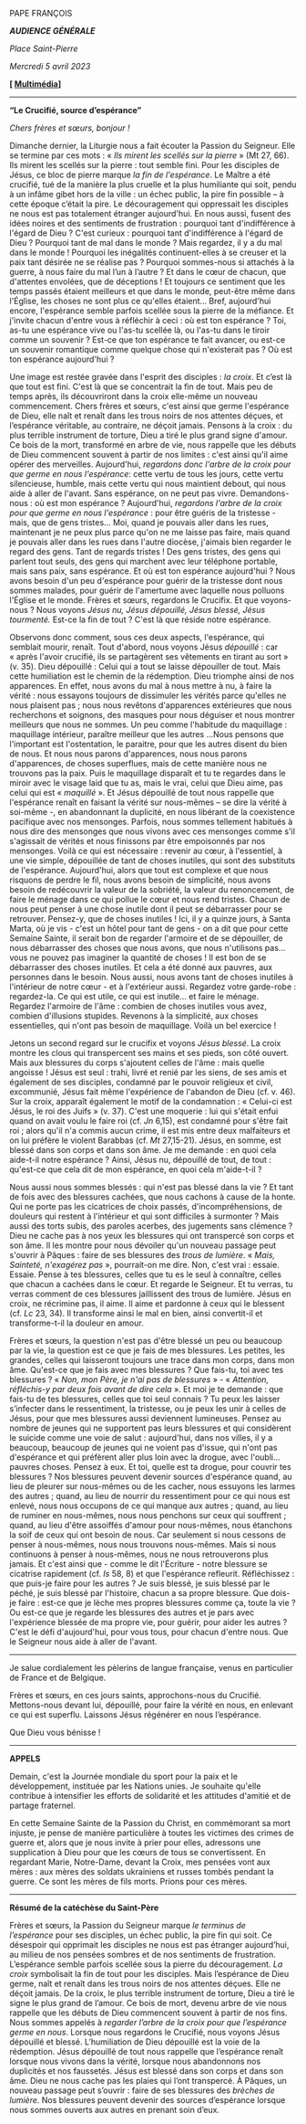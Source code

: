 PAPE FRANÇOIS

***AUDIENCE GÉNÉRALE***

*Place Saint-Pierre*

*Mercredi 5 avril 2023*

**[ [Multimédia](https://www.vatican.va/content/francesco/fr/events/event.dir.html/content/vaticanevents/fr/2023/4/5/udienza-generale.html)]**

_______________________________________

**“Le Crucifié, source d’espérance”**

*Chers frères et sœurs, bonjour !*

Dimanche dernier, la Liturgie nous a fait écouter la Passion du Seigneur. Elle se termine par ces mots : « *Ils mirent les scellés sur la pierre* » (Mt 27, 66). Ils mirent les scellés sur la pierre : tout semble fini. Pour les disciples de Jésus, ce bloc de pierre marque *la fin de l'espérance*. Le Maître a été crucifié, tué de la manière la plus cruelle et la plus humiliante qui soit, pendu à un infâme gibet hors de la ville : un échec public, la pire fin possible – à cette époque c’était la pire. Le découragement qui oppressait les disciples ne nous est pas totalement étranger aujourd'hui. En nous aussi, fusent des idées noires et des sentiments de frustration : pourquoi tant d'indifférence à l'égard de Dieu ? C'est curieux : pourquoi tant d'indifférence à l'égard de Dieu ? Pourquoi tant de mal dans le monde ? Mais regardez, il y a du mal dans le monde ! Pourquoi les inégalités continuent-elles à se creuser et la paix tant désirée ne se réalise pas ? Pourquoi sommes-nous si attachés à la guerre, à nous faire du mal l’un à l’autre ? Et dans le cœur de chacun, que d'attentes envolées, que de déceptions ! Et toujours ce sentiment que les temps passés étaient meilleurs et que dans le monde, peut-être même dans l'Église, les choses ne sont plus ce qu'elles étaient... Bref, aujourd'hui encore, l'espérance semble parfois scellée sous la pierre de la méfiance. Et j'invite chacun d'entre vous à réfléchir à ceci : où est ton espérance ? Toi, as-tu une espérance vive ou l'as-tu scellée là, ou l'as-tu dans le tiroir comme un souvenir ? Est-ce que ton espérance te fait avancer, ou est-ce un souvenir romantique comme quelque chose qui n'existerait pas ? Où est ton espérance aujourd'hui ?

Une image est restée gravée dans l'esprit des disciples : *la croix*. Et c’est là que tout est fini. C'est là que se concentrait la fin de tout. Mais peu de temps après, ils découvriront dans la croix elle-même un nouveau commencement. Chers frères et sœurs, c'est ainsi que germe l'espérance de Dieu, elle naît et renaît dans les trous noirs de nos attentes déçues, et l’espérance véritable, au contraire, ne déçoit jamais. Pensons à la croix : du plus terrible instrument de torture, Dieu a tiré le plus grand signe d'amour. Ce bois de la mort, transformé en arbre de vie, nous rappelle que les débuts de Dieu commencent souvent à partir de nos limites : c'est ainsi qu'il aime opérer des merveilles. Aujourd'hui, *regardons donc l'arbre de la croix pour que germe en nous l'espérance*: cette vertu de tous les jours, cette vertu silencieuse, humble, mais cette vertu qui nous maintient debout, qui nous aide à aller de l'avant. Sans espérance, on ne peut pas vivre. Demandons-nous : où est mon espérance ? Aujourd'hui, *regardons l'arbre de la croix pour que germe en nous l'espérance* : pour être guéris de la tristesse - mais, que de gens tristes... Moi, quand je pouvais aller dans les rues, maintenant je ne peux plus parce qu'on ne me laisse pas faire, mais quand je pouvais aller dans les rues dans l'autre diocèse, j'aimais bien regarder le regard des gens. Tant de regards tristes ! Des gens tristes, des gens qui parlent tout seuls, des gens qui marchent avec leur téléphone portable, mais sans paix, sans espérance. Et où est ton espérance aujourd'hui ? Nous avons besoin d'un peu d'espérance pour guérir de la tristesse dont nous sommes malades, pour guérir de l'amertume avec laquelle nous polluons l'Église et le monde. Frères et sœurs, regardons le Crucifix. Et que voyons-nous ? Nous voyons *Jésus nu, Jésus dépouillé, Jésus blessé, Jésus tourmenté.* Est-ce la fin de tout ? C'est là que réside notre espérance.

Observons donc comment, sous ces deux aspects, l'espérance, qui semblait mourir, renaît. Tout d'abord, nous voyons Jésus *dépouillé* : car « après l'avoir crucifié, ils se partagèrent ses vêtements en tirant au sort » (v. 35). Dieu dépouillé : Celui qui a tout se laisse dépouiller de tout. Mais cette humiliation est le chemin de la rédemption. Dieu triomphe ainsi de nos apparences. En effet, nous avons du mal à nous mettre à nu, à faire la vérité : nous essayons toujours de dissimuler les vérités parce qu'elles ne nous plaisent pas ; nous nous revêtons d'apparences extérieures que nous recherchons et soignons, des masques pour nous déguiser et nous montrer meilleurs que nous ne sommes. Un peu comme l'habitude du maquillage : maquillage intérieur, paraître meilleur que les autres ...Nous pensons que l'important est l'ostentation, le paraitre, pour que les autres disent du bien de nous. Et nous nous parons d'apparences, nous nous parons d'apparences, de choses superflues, mais de cette manière nous ne trouvons pas la paix. Puis le maquillage disparaît et tu te regardes dans le miroir avec le visage laid que tu as, mais le vrai, celui que Dieu aime, pas celui qui est « *maquillé* ». Et Jésus dépouillé de tout nous rappelle que l'espérance renaît en faisant la vérité sur nous-mêmes – se dire la vérité à soi-même -, en abandonnant la duplicité, en nous libérant de la coexistence pacifique avec nos mensonges. Parfois, nous sommes tellement habitués à nous dire des mensonges que nous vivons avec ces mensonges comme s'il s'agissait de vérités et nous finissons par être empoisonnés par nos mensonges. Voilà ce qui est nécessaire : revenir au cœur, à l'essentiel, à une vie simple, dépouillée de tant de choses inutiles, qui sont des substituts de l'espérance. Aujourd'hui, alors que tout est complexe et que nous risquons de perdre le fil, nous avons besoin de simplicité, nous avons besoin de redécouvrir la valeur de la sobriété, la valeur du renoncement, de faire le ménage dans ce qui pollue le cœur et nous rend tristes. Chacun de nous peut penser à une chose inutile dont il peut se débarrasser pour se retrouver. Pensez-y, que de choses inutiles ! Ici, il y a quinze jours, à Santa Marta, où je vis - c'est un hôtel pour tant de gens - on a dit que pour cette Semaine Sainte, il serait bon de regarder l'armoire et de se dépouiller, de nous débarrasser des choses que nous avons, que nous n'utilisons pas... vous ne pouvez pas imaginer la quantité de choses ! Il est bon de se débarrasser des choses inutiles. Et cela a été donné aux pauvres, aux personnes dans le besoin. Nous aussi, nous avons tant de choses inutiles à l'intérieur de notre cœur - et à l'extérieur aussi. Regardez votre garde-robe : regardez-la. Ce qui est utile, ce qui est inutile... et faire le ménage. Regardez l'armoire de l'âme : combien de choses inutiles vous avez, combien d'illusions stupides. Revenons à la simplicité, aux choses essentielles, qui n'ont pas besoin de maquillage. Voilà un bel exercice !

Jetons un second regard sur le crucifix et voyons *Jésus blessé*. La croix montre les clous qui transpercent ses mains et ses pieds, son côté ouvert. Mais aux blessures du corps s'ajoutent celles de l'âme : mais quelle angoisse ! Jésus est seul : trahi, livré et renié par les siens, de ses amis et également de ses disciples, condamné par le pouvoir religieux et civil, excommunié, Jésus fait même l'expérience de l'abandon de Dieu (cf. v. 46). Sur la croix, apparaît également le motif de la condamnation : « Celui-ci est Jésus, le roi des Juifs » (v. 37). C'est une moquerie : lui qui s'était enfui quand on avait voulu le faire roi (cf. *Jn* 6,15), est condamné pour s'être fait roi ; alors qu'il n'a commis aucun crime, il est mis entre deux malfaiteurs et on lui préfère le violent Barabbas (cf. *Mt* 27,15-21). Jésus, en somme, est blessé dans son corps et dans son âme. Je me demande : en quoi cela aide-t-il notre espérance ? Ainsi, Jésus nu, dépouillé de tout, de tout : qu'est-ce que cela dit de mon espérance, en quoi cela m'aide-t-il ?

Nous aussi nous sommes blessés : qui n'est pas blessé dans la vie ? Et tant de fois avec des blessures cachées, que nous cachons à cause de la honte. Qui ne porte pas les cicatrices de choix passés, d'incompréhensions, de douleurs qui restent à l'intérieur et qui sont difficiles à surmonter ? Mais aussi des torts subis, des paroles acerbes, des jugements sans clémence ? Dieu ne cache pas à nos yeux les blessures qui ont transpercé son corps et son âme. Il les montre pour nous dévoiler qu'un nouveau passage peut s'ouvrir à Pâques : faire de ses blessures des *trous de lumière*. « *Mais, Sainteté, n'exagérez pas* », pourrait-on me dire. Non, c'est vrai : essaie. Essaie. Pense à tes blessures, celles que tu es le seul à connaître, celles que chacun a cachées dans le cœur. Et regarde le Seigneur. Et tu verras, tu verras comment de ces blessures jaillissent des trous de lumière. Jésus en croix, ne récrimine pas, il aime. Il aime et pardonne à ceux qui le blessent (cf. *Lc* 23, 34). Il transforme ainsi le mal en bien, ainsi convertit-il et transforme-t-il la douleur en amour.

Frères et sœurs, la question n'est pas d'être blessé un peu ou beaucoup par la vie, la question est ce que je fais de mes blessures. Les petites, les grandes, celles qui laisseront toujours une trace dans mon corps, dans mon âme. Qu'est-ce que je fais avec mes blessures ? Que fais-tu, toi avec tes blessures ? « *Non, mon Père, je n'ai pas de blessures* » - « *Attention, réfléchis-y par deux fois avant de dire cela* ». Et moi je te demande : que fais-tu de tes blessures, celles que toi seul connais ? Tu peux les laisser s’infecter dans le ressentiment, la tristesse, ou je peux les unir à celles de Jésus, pour que mes blessures aussi deviennent lumineuses. Pensez au nombre de jeunes qui ne supportent pas leurs blessures et qui considèrent le suicide comme une voie de salut : aujourd'hui, dans nos villes, il y a beaucoup, beaucoup de jeunes qui ne voient pas d'issue, qui n'ont pas d'espérance et qui préfèrent aller plus loin avec la drogue, avec l'oubli... pauvres choses. Pensez à eux. Et toi, quelle est ta drogue, pour couvrir tes blessures ? Nos blessures peuvent devenir sources d'espérance quand, au lieu de pleurer sur nous-mêmes ou de les cacher, nous essuyons les larmes des autres ; quand, au lieu de nourrir du ressentiment pour ce qui nous est enlevé, nous nous occupons de ce qui manque aux autres ; quand, au lieu de ruminer en nous-mêmes, nous nous penchons sur ceux qui souffrent ; quand, au lieu d'être assoiffés d'amour pour nous-mêmes, nous étanchons la soif de ceux qui ont besoin de nous. Car seulement si nous cessons de penser à nous-mêmes, nous nous trouvons nous-mêmes. Mais si nous continuons à penser à nous-mêmes, nous ne nous retrouverons plus jamais. Et c'est ainsi que - comme le dit l'Écriture - notre blessure se cicatrise rapidement (cf. *Is* 58, 8) et que l'espérance refleurit. Réfléchissez : que puis-je faire pour les autres ? Je suis blessé, je suis blessé par le péché, je suis blessé par l'histoire, chacun a sa propre blessure. Que dois-je faire : est-ce que je lèche mes propres blessures comme ça, toute la vie ? Ou est-ce que je regarde les blessures des autres et je pars avec l'expérience blessée de ma propre vie, pour guérir, pour aider les autres ? C'est le défi d'aujourd'hui, pour vous tous, pour chacun d'entre nous. Que le Seigneur nous aide à aller de l'avant.

* * *

Je salue cordialement les pèlerins de langue française, venus en particulier de France et de Belgique.

Frères et sœurs, en ces jours saints, approchons-nous du Crucifié. Mettons-nous devant lui, dépouillé, pour faire la vérité en nous, en enlevant ce qui est superflu. Laissons Jésus régénérer en nous l’espérance.

Que Dieu vous bénisse !

* * *

**APPELS**

Demain, c'est la Journée mondiale du sport pour la paix et le développement, instituée par les Nations unies. Je souhaite qu'elle contribue à intensifier les efforts de solidarité et les attitudes d'amitié et de partage fraternel.

En cette Semaine Sainte de la Passion du Christ, en commémorant sa mort injuste, je pense de manière particulière à toutes les victimes des crimes de guerre et, alors que je nous invite à prier pour elles, adressons une supplication à Dieu pour que les cœurs de tous se convertissent. En regardant Marie, Notre-Dame, devant la Croix, mes pensées vont aux mères : aux mères des soldats ukrainiens et russes tombés pendant la guerre. Ce sont les mères de fils morts. Prions pour ces mères.

* * *

**Résumé de la catéchèse du Saint-Père**

Frères et sœurs, la Passion du Seigneur marque *le terminus de l’espérance* pour ses disciples, un échec public, la pire fin qui soit. Ce désespoir qui opprimait les disciples ne nous est pas étranger aujourd’hui, au milieu de nos pensées sombres et de nos sentiments de frustration. L’espérance semble parfois scellée sous la pierre du découragement. *La croix* symbolisait la fin de tout pour les disciples. Mais l’espérance de Dieu germe, naît et renaît dans les trous noirs de nos attentes déçues. Elle ne déçoit jamais. De la croix, le plus terrible instrument de torture, Dieu a tiré le signe le plus grand de l’amour. Ce bois de mort, devenu arbre de vie nous rappelle que les débuts de Dieu commencent souvent à partir de nos fins. Nous sommes appelés à *regarder l’arbre de la croix pour que l’espérance germe en nous*. Lorsque nous regardons le Crucifié, nous voyons Jésus dépouillé et blessé. L’humiliation de Dieu dépouillé est la voie de la rédemption. Jésus dépouillé de tout nous rappelle que l’espérance renaît lorsque nous vivons dans la vérité, lorsque nous abandonnons nos duplicités et nos faussetés. Jésus est blessé dans son corps et dans son âme. Dieu ne nous cache pas les plaies qui l’ont transpercé. À Pâques, un nouveau passage peut s’ouvrir : faire de ses blessures des *brèches de lumière*. Nos blessures peuvent devenir des sources d’espérance lorsque nous sommes ouverts aux autres en prenant soin d’eux.
